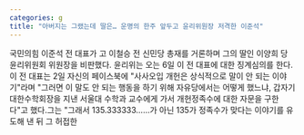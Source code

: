 ```yaml
---
categories: g
title: "아버지는 그랬는데 딸은… 운명의 한주 앞두고 윤리위원장 저격한 이준석"
---
```

국민의힘 이준석 전 대표가 고 이철승 전 신민당 총재를 거론하며 그의 딸인 이양희 당 윤리위원회 위원장을 비판했다. 윤리위는 오는 6일 이 전 대표에 대한 징계심의를 한다.이 전 대표는 2일 자신의 페이스북에 "사사오입 개헌은 상식적으로 말이 안 되는 이야기"라며 "그러면 이 말도 안 되는 행동을 하기 위해 자유당에서는 어떻게 했느냐, 갑자기 대한수학회장을 지낸 서울대 수학과 교수에게 가서 개헌정족수에 대한 자문을 구한다"고 했다.그는 "그래서 135.333333……가 아닌 135가 정족수가 맞다는 이야기를 유도해 낸 뒤 그 허접한